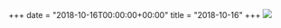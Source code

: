 +++
date = "2018-10-16T00:00:00+00:00"
title = "2018-10-16"
+++
<img class="img-fluid" src="/2018-10-16.jpg" />
